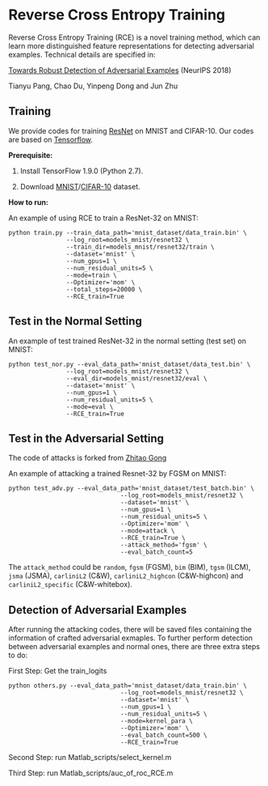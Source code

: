 # Reverse Cross Entropy Training
Reverse Cross Entropy Training (RCE) is a novel training method, which can learn more distinguished feature representations for detecting adversarial examples.
Technical details are specified in:

[Towards Robust Detection of Adversarial Examples](http://papers.nips.cc/paper/7709-towards-robust-detection-of-adversarial-examples.pdf) (NeurIPS 2018)

Tianyu Pang, Chao Du, Yinpeng Dong and Jun Zhu

## Training
We provide codes for training [ResNet](https://github.com/tensorflow/models/tree/master/research/resnet) on MNIST and CIFAR-10. Our codes are based on [Tensorflow](https://github.com/tensorflow). 

<b>Prerequisite:</b>
1. Install TensorFlow 1.9.0 (Python 2.7).

2. Download [MNIST](http://ml.cs.tsinghua.edu.cn/~tianyu/mnist_dataset.zip)/[CIFAR-10](https://www.cs.toronto.edu/~kriz/cifar-10-binary.tar.gz) dataset.

<b>How to run:</b>

An example of using RCE to train a ResNet-32 on MNIST:

```shell
python train.py --train_data_path='mnist_dataset/data_train.bin' \
                --log_root=models_mnist/resnet32 \
                --train_dir=models_mnist/resnet32/train \
                --dataset='mnist' \
                --num_gpus=1 \
                --num_residual_units=5 \
                --mode=train \
                --Optimizer='mom' \
                --total_steps=20000 \
                --RCE_train=True
```

## Test in the Normal Setting

An example of test trained ResNet-32 in the normal setting (test set) on MNIST:

```shell
python test_nor.py --eval_data_path='mnist_dataset/data_test.bin' \
                --log_root=models_mnist/resnet32 \
                --eval_dir=models_mnist/resnet32/eval \
                --dataset='mnist' \
                --num_gpus=1 \
                --num_residual_units=5 \
                --mode=eval \
                --RCE_train=True
```

## Test in the Adversarial Setting

The code of attacks is forked from [Zhitao Gong](https://github.com/gongzhitaao/tensorflow-adversarial)

An example of attacking a trained Resnet-32 by FGSM on MNIST:

```shell
python test_adv.py --eval_data_path='mnist_dataset/test_batch.bin' \
                               --log_root=models_mnist/resnet32 \
                               --dataset='mnist' \
                               --num_gpus=1 \
                               --num_residual_units=5 \
                               --Optimizer='mom' \
                               --mode=attack \
                               --RCE_train=True \
                               --attack_method='fgsm' \
                               --eval_batch_count=5
```

The `attack_method` could be `random`, `fgsm` (FGSM), `bim` (BIM), `tgsm` (ILCM), `jsma` (JSMA), `carliniL2` (C&W), `carliniL2_highcon` (C&W-highcon) and `carliniL2_specific` (C&W-whitebox).

## Detection of Adversarial Examples

After running the attacking codes, there will be saved files containing the information of crafted adversarial exmaples. To further perform detection between adversarial examples and normal ones, there are three extra steps to do:

First Step: Get the train_logits

```shell
python others.py --eval_data_path='mnist_dataset/data_train.bin' \
                               --log_root=models_mnist/resnet32 \
                               --dataset='mnist' \
                               --num_gpus=1 \
                               --num_residual_units=5 \
                               --mode=kernel_para \
                               --Optimizer='mom' \
                               --eval_batch_count=500 \
                               --RCE_train=True
```

Second Step: run Matlab_scripts/select_kernel.m

Third Step: run Matlab_scripts/auc_of_roc_RCE.m
